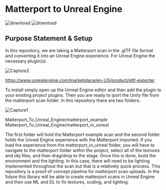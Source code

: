 # Matterport to Unreal Engine
![download](https://user-images.githubusercontent.com/81708456/173877737-a3052618-251c-4eff-a8ab-027d65c82adf.png)
![download](https://user-images.githubusercontent.com/81708456/173877557-8a63ee46-a522-4f19-bd2a-ace998aeb209.png)

## Purpose Statement & Setup

In this repository, we are taking a Matterport scan in the .glTF file format and converting it into an Unreal Engine experience. For Unreal Engine the necessary plugin(s):

![Capture2](https://user-images.githubusercontent.com/81708456/173877290-c427d838-978e-4091-8501-5f17568c3ece.PNG)

https://www.unrealengine.com/marketplace/en-US/product/gltf-exporter

To install simply open up the Unreal Engine editor and then add the plugin to your existing project plugins. Then you are ready to iport the Unity file from the matterport scan folder. In this repository there are two folders: 

![Capture1](https://user-images.githubusercontent.com/81708456/173877264-9ccf165b-51a9-474b-abce-9288d4bb6c2a.PNG)

Matterport_To_Unreal_Engine/matterport_example
Matterport_To_Unreal_Engine/matterport_in_unreal

The first folder will hold the Matterport example scan and the second folder holds the Unreal Engine experience with the Matterport imported. If you load the experience from the matterport_in_unreal folder, you will have to navigate to the matterport folder within the project, select all of the textures and obj files, and then drag/drop to the stage. Once this is done, build the environment and the lighting. In this case, there will need to be lighting implemented throughout the scan but that is a relatively quick process. This repository is a proof of concept pipeline for matterport scan uploads. In the future this library will be able to create matterport scans in Unreal Engine and then use ML and DL to fix textures, scaling, and lighting. 
